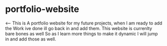 # portfolio-website
<-- 
This is A portfolio website for my future projects, when I am ready to add the Work ive done ill go back in and add them. 
This website is currenlty bare bones as well So as I learn more things to make it dynamic I will jump in and add those as well.
